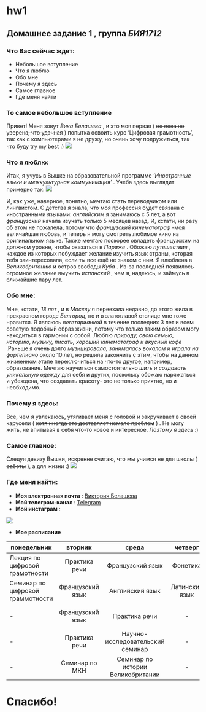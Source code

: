 # hw1
## **Домашнее задание 1** , группа *БИЯ1712*
### Что Вас сейчас ждет:
* Небольшое вступление
* Что я люблю
* Обо мне
* Почему я здесь
* Самое главное
* Где меня найти

### То самое небольшое вступление
Привет! Меня зовут *Вика Белашева* , и это моя первая ( ~~но пока не уверена, что удачная~~ ) попытка освоить курс ‘Цифровая грамотность’, так как с компьютерами я не дружу, но очень хочу подружиться, так что буду try my best :) 
![](https://pp.userapi.com/c841222/v841222839/5bf51/xGbEjlzbgvE.jpg)
### Что я люблю:
Итак, я учусь в Вышке на образовательной программе *‘Иностранные языки и межкультурная коммуникация’* . 
Учеба здесь выглядит примерно так:
![](https://pp.userapi.com/c840738/v840738839/49c43/0vDGqmwl594.jpg)

И, как уже, наверное, понятно, мечтаю стать переводчиком или лингвистом. С детства я знала, что моя профессия будет связана с иностранными языками: *английским* я занимаюсь с 5 лет, а вот *французский* начала изучать только 5 месяцев назад. И, кстати, ни разу об этом не пожалела, потому что *французский кинематограф* -моя величайшая любовь, и теперь я могу смотреть любимое кино на оригинальном языке. Также мечтаю поскорее овладеть французским на должном уровне, чтобы оказаться в *Париже* . Обожаю *путешествия* , каждое из которых побуждает желание изучить язык страны, которая тебя заинтересовала, если ты все ещё не знаком с ним. Я влюблена в *Великобританию* и остров свободы *Куба* . Из-за последней появилось огромное желание выучить *испанский* , чем я, надеюсь, и займусь в ближайшие пару лет.
### Обо мне:
Мне, кстати, *18 лет* , и в *Москву* я переехала недавно, до этого жила в прекрасном городе *Белгород*, но и в златоглавой столице мне тоже нравится. Я являюсь *вегетарианкой* в течение последних 3 лет и всем советую подобный образ жизни, потому что только таким образом могу находиться в гармонии с собой. Люблю *природу, свою семью, историю, музыку, писать, хороший кинематограф и вкусный кофе* .Раньше я очень долго *музицировала, занималась вокалом и играла на фортепиано* около 10 лет, но решила закончить с этим, чтобы на данном жизненном этапе переключиться на что-то другое, например, образование. Мечтаю научиться самостоятельно *шить и создавать уникальную одежду* для себя и других, поскольку обожаю наряжаться и убеждена, что создавать красоту- это не только приятно, но и необходимо.
### Почему я здесь:
Все, чем я увлекаюсь, утягивает меня с головой и закручивает в своей карусели ( ~~хотя иногда это доставляет немало проблем~~ ) . Не могу жить, не впитывая в себя что-то новое и интересное. *Поэтому я здесь* :)
### Самое главное:
Следуя девизу Вышки, искренне считаю, что мы учимся не для школы ( ~~работы~~ ), а для жизни :)
![](https://pp.userapi.com/c831208/v831208007/3e8bc/lVSKNsn2eCM.jpg)
### Где меня найти:
* **Моя электронная почта** : [Виктория Белашева](mailto:vrbelasheva@edu.hse.ru "всегда рада общению :)")
* **Мой телеграм-канал** : [Telegram](https://t.me/Allmonstersarehuman69 "не обращайте внимание на weird никнэйм :)")
* **Мой инстаграм** :

![](https://pp.userapi.com/c840137/v840137839/68fe1/F7sotZR2YLA.jpg)

* **Мое расписание**

понедельник|вторник|среда|четверг|пятница
---|:---:|:---:|:---:|:---:
Лекция по цифровой грамотности|Практика речи|Французский язык|Фонетика|Грамматика
Семинар по цифровой граммотности|Французский язык|Английский язык|Латинский язык|Грамматика
-|Французский язык|Практика речи|-|Лекция по истории Великобритании
-|Практика речи|Научно-исследовательский семинар|-|Лекция по МКН
-|Семинар по МКН|Семинар по истории Великобритании|-
# **Cпасибо!**

